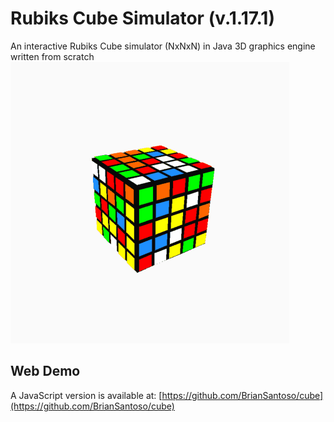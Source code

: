 # Rubiks Cube Simulator (v.1.17.1)

An interactive Rubiks Cube simulator (NxNxN) in Java
3D graphics engine written from scratch
![enter image description here](https://raw.githubusercontent.com/BrianSantoso/images/master/cube/testrcgif2.gif)

## Web Demo
A JavaScript version is available at:
[https://github.com/BrianSantoso/cube](https://github.com/BrianSantoso/cube)
